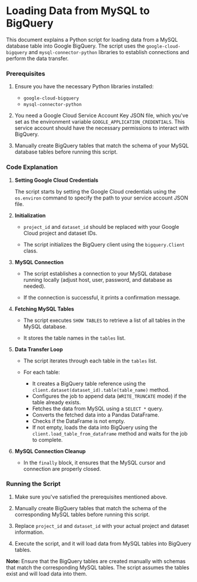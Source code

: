 # Loading Data from MySQL to BigQuery

This document explains a Python script for loading data from a MySQL database table into Google BigQuery. The script uses the `google-cloud-bigquery` and `mysql-connector-python` libraries to establish connections and perform the data transfer.

### Prerequisites

1. Ensure you have the necessary Python libraries installed:
   - `google-cloud-bigquery`
   - `mysql-connector-python`

2. You need a Google Cloud Service Account Key JSON file, which you've set as the environment variable `GOOGLE_APPLICATION_CREDENTIALS`. This service account should have the necessary permissions to interact with BigQuery.

3. Manually create BigQuery tables that match the schema of your MySQL database tables before running this script.

### Code Explanation

1. **Setting Google Cloud Credentials**

   The script starts by setting the Google Cloud credentials using the `os.environ` command to specify the path to your service account JSON file.

2. **Initialization**

   - `project_id` and `dataset_id` should be replaced with your Google Cloud project and dataset IDs.

   - The script initializes the BigQuery client using the `bigquery.Client` class.

3. **MySQL Connection**

   - The script establishes a connection to your MySQL database running locally (adjust host, user, password, and database as needed).

   - If the connection is successful, it prints a confirmation message.

4. **Fetching MySQL Tables**

   - The script executes `SHOW TABLES` to retrieve a list of all tables in the MySQL database.

   - It stores the table names in the `tables` list.

5. **Data Transfer Loop**

   - The script iterates through each table in the `tables` list.

   - For each table:
     - It creates a BigQuery table reference using the `client.dataset(dataset_id).table(table_name)` method.
     - Configures the job to append data (`WRITE_TRUNCATE` mode) if the table already exists.
     - Fetches the data from MySQL using a `SELECT *` query.
     - Converts the fetched data into a Pandas DataFrame.
     - Checks if the DataFrame is not empty.
     - If not empty, loads the data into BigQuery using the `client.load_table_from_dataframe` method and waits for the job to complete.

6. **MySQL Connection Cleanup**

   - In the `finally` block, it ensures that the MySQL cursor and connection are properly closed.

### Running the Script

1. Make sure you've satisfied the prerequisites mentioned above.

2. Manually create BigQuery tables that match the schema of the corresponding MySQL tables before running this script.

3. Replace `project_id` and `dataset_id` with your actual project and dataset information.

4. Execute the script, and it will load data from MySQL tables into BigQuery tables.

**Note:** Ensure that the BigQuery tables are created manually with schemas that match the corresponding MySQL tables. The script assumes the tables exist and will load data into them.
